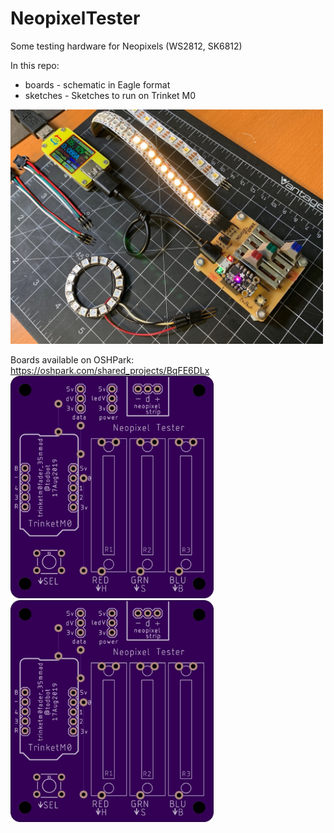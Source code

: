 # NeopixelTester

Some testing hardware for Neopixels (WS2812, SK6812)

In this repo:
- boards - schematic in Eagle format
- sketches - Sketches to run on Trinket M0

<img src="./docs/neopixeltester-desktop.jpg" width="500">


Boards available on OSHPark:
https://oshpark.com/shared_projects/BqFE6DLx
<img src="./docs/neopixeltester-35mmad-top.png" width="325"><img src="./docs/neopixeltester-35mmad-top.png" width="325">
